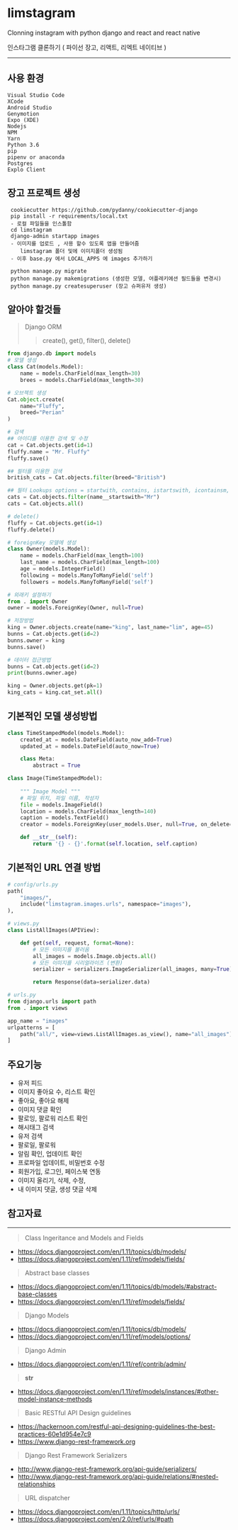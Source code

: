 # limstagram

Clonning instagram with python django and react and react native

인스타그램 클론하기 ( 파이선 장고, 리액트, 리엑트 네이티브 )

-----------------------------------------------------
## 사용 환경
    Visual Studio Code
    XCode
    Android Studio
    Genymotion
    Expo (XDE)
    Nodejs
    NPM
    Yarn
    Python 3.6
    pip
    pipenv or anaconda
    Postgres
    Explo Client

## 장고 프로젝트 생성
     cookiecutter https://github.com/pydanny/cookiecutter-django
     pip install -r requirements/local.txt
     - 로컬 파일들을 인스톨함
     cd limstagram
     django-admin startapp images
     - 이미지를 업로드 , 사용 할수 있도록 앱을 만들어줌
        limstagram 폴더 및에 이미지폴더 생성됨
     - 이후 base.py 에서 LOCAL_APPS 에 images 추가하기
    
     python manage.py migrate
     python manage.py makemigrations (생성한 모델, 어플레키에션 필드들을 변경시)
     python manage.py createsuperuser (장고 슈퍼유저 생성)


## 알아야 할것들
> Django ORM
>> create(), get(), filter(), delete()
```python
from django.db import models
# 모델 생성
class Cat(models.Model):
    name = models.CharField(max_length=30)
    brees = models.CharField(max_length=30)

# 오브젝트 생성
Cat.object.create(
    name="Fluffy",
    breed="Perian"
)

# 검색
## 아이디를 이용한 검색 및 수정
cat = Cat.objects.get(id=1)
fluffy.name = "Mr. Fluffy"
fluffy.save()

## 필터를 이용한 검색
british_cats = Cat.objects.filter(breed="British")

## 필터 Lookups options = startwith, contains, istartswith, icontainsm, lt , gt, ...
cats = Cat.objects.filter(name__startswith="Mr")
cats = Cat.objects.all()

# delete()
fluffy = Cat.objects.get(id=1)
fluffy.delete()

# foreignKey 모델에 생성
class Owner(models.Model):
    name = models.CharField(max_length=100)
    last_name = models.CharField(max_length=100)
    age = models.IntegerField()
    following = models.ManyToManyField('self')
    followers = models.ManyToManyField('self')

# 외래키 설정하기
from . import Owner
owner = models.ForeignKey(Owner, null=True)

# 저장방법
king = Owner.objects.create(name="king", last_name="lim", age=45)
bunns = Cat.objects.get(id=2)
bunns.owner = king
bunns.save()

# 데이터 접근방법
bunns = Cat.objects.get(id=2)
print(bunns.owner.age)

king = Owner.objects.get(pk=1)
king_cats = king.cat_set.all()
```

## 기본적인 모델 생성방법
```python
class TimeStampedModel(models.Model):
    created_at = models.DateField(auto_now_add=True)
    updated_at = models.DateField(auto_now=True)

    class Meta:
        abstract = True

class Image(TimeStampedModel):
    
    """ Image Model """
    # 파일 위치, 파일 이름, 작성자
    file = models.ImageField()
    location = models.CharField(max_length=140)
    caption = models.TextField()
    creator = models.ForeignKey(user_models.User, null=True, on_delete=models.CASCADE)

    def __str__(self):
        return '{} - {}'.format(self.location, self.caption)
```

## 기본적인 URL 연결 방법
```python
# config/urls.py
path(
    "images/",
    include("limstagram.images.urls", namespace="images"),
),

# views.py
class ListAllImages(APIView):

    def get(self, request, format=None):
        # 모든 이미지를 불러옴
        all_images = models.Image.objects.all()
        # 모든 이미지를 시리얼라이즈 (변환)
        serializer = serializers.ImageSerializer(all_images, many=True)

        return Response(data=serializer.data)

# urls.py
from django.urls import path
from . import views

app_name = "images"
urlpatterns = [
    path("all/", view=views.ListAllImages.as_view(), name="all_images"),
]
```

## 주요기능
- 유저 피드
- 이미지 좋아요 수, 리스트 확인
- 좋아요, 좋아요 해제
- 이미지 댓글 확인
- 팔로잉, 팔로워 리스트 확인
- 해시태그 검색
- 유저 검색
- 팔로일, 팔로워
- 알림 확인, 업데이트 확인
- 프로파일 업데이트, 비밀번호 수정
- 회원가입, 로그인, 페이스북 연동
- 이미지 올리기, 삭제, 수정, 
- 내 이미지 댓글, 생성 댓글 삭제

## 참고자료
--------------------

> Class Ingeritance and Models and Fields

- https://docs.djangoproject.com/en/1.11/topics/db/models/
- https://docs.djangoproject.com/en/1.11/ref/models/fields/

> Abstract base classes

- https://docs.djangoproject.com/en/1.11/topics/db/models/#abstract-base-classes
- https://docs.djangoproject.com/en/1.11/ref/models/fields/

> Django Models

- https://docs.djangoproject.com/en/1.11/topics/db/models/
- https://docs.djangoproject.com/en/1.11/ref/models/options/
 
> Django Admin

- https://docs.djangoproject.com/en/1.11/ref/contrib/admin/

> __str__

- https://docs.djangoproject.com/en/1.11/ref/models/instances/#other-model-instance-methods

> Basic RESTful API Design guidelines

- https://hackernoon.com/restful-api-designing-guidelines-the-best-practices-60e1d954e7c9
- https://www.django-rest-framework.org

> Django Rest Framework Serializers

- http://www.django-rest-framework.org/api-guide/serializers/
- http://www.django-rest-framework.org/api-guide/relations/#nested-relationships

> URL dispatcher

- https://docs.djangoproject.com/en/1.11/topics/http/urls/
- https://docs.djangoproject.com/en/2.0/ref/urls/#path